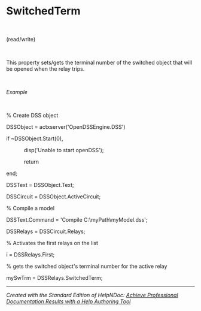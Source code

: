 # SwitchedTerm

&nbsp;

(read/write)

&nbsp;

This property sets/gets the terminal number of the switched object that will be opened when the relay trips.

&nbsp;

*Example*

&nbsp;

% Create DSS object

DSSObject = actxserver('OpenDSSEngine.DSS')

if ~DSSObject.Start(0),

&nbsp; &nbsp; &nbsp; &nbsp; &nbsp; &nbsp; disp('Unable to start openDSS');

&nbsp; &nbsp; &nbsp; &nbsp; &nbsp; &nbsp; return

end;

DSSText = DSSObject.Text;

DSSCircuit = DSSObject.ActiveCircuit;

% Compile a model &nbsp; &nbsp;

DSSText.Command = 'Compile C:\\myPath\\myModel.dss';

DSSRelays = DSSCircuit.Relays;

% Activates the first relays on the list

i = DSSRelays.First;

% gets the switched object's terminal number for the active relay

mySwTrm = DSSRelays.SwitchedTerm;

***
_Created with the Standard Edition of HelpNDoc: [Achieve Professional Documentation Results with a Help Authoring Tool](<https://www.helpndoc.com/news-and-articles/2022-09-27-why-use-a-help-authoring-tool-instead-of-microsoft-word-to-produce-high-quality-documentation/>)_
